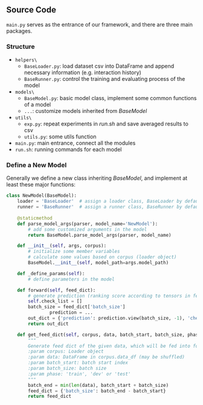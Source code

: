 ## Source Code	

`main.py` serves as the entrance of our framework, and there are three main packages. 

### Structure

- `helpers\`
  - `BaseLoader.py`: load dataset csv into DataFrame and append necessary information (e.g. interaction history)
  - `BaseRunner.py`: control the training and evaluating process of the model
- `models\`
  - `BaseModel.py`: basic model class, implement some common functions of a model
  - `...`: customize models inherited from *BaseModel*
- `utils\`
  - `exp.py`: repeat experiments in *run.sh* and save averaged results to csv 
  - `utils.py`: some utils function
- `main.py`: main entrance, connect all the modules
- `run.sh`: running commands for each model



### Define a New Model

Generally we define a new class inheriting *BaseModel*, and implement at least these major functions:

```python
class NewModel(BaseModel):
    loader = 'BaseLoader'  # assign a loader class, BaseLoader by default
    runner = 'BaseRunner'  # assign a runner class, BaseRunner by default
  
    @staticmethod
    def parse_model_args(parser, model_name='NewModel'):
        # add some customized arguments in the model
        return BaseModel.parse_model_args(parser, model_name)

    def __init__(self, args, corpus):
        # initialize some member variables
        # calculate some values based on corpus (loader object)
        BaseModel.__init__(self, model_path=args.model_path)

    def _define_params(self):
        # define parameters in the model

    def forward(self, feed_dict):
        # generate prediction (ranking score according to tensors in feed_dict)
        self.check_list = []
        batch_size = feed_dict['batch_size']
				prediction = ...
        out_dict = {'prediction': prediction.view(batch_size, -1), 'check': self.check_list}
        return out_dict

    def get_feed_dict(self, corpus, data, batch_start, batch_size, phase):
      	"""
        Generate feed dict of the given data, which will be fed into forward function.
        :param corpus: Loader object
        :param data: DataFrame in corpus.data_df (may be shuffled)
        :param batch_start: batch start index
        :param batch_size: batch size
        :param phase: 'train', 'dev' or 'test'
        """
        batch_end = min(len(data), batch_start + batch_size)
        feed_dict = {'batch_size': batch_end - batch_start}
        return feed_dict
```

